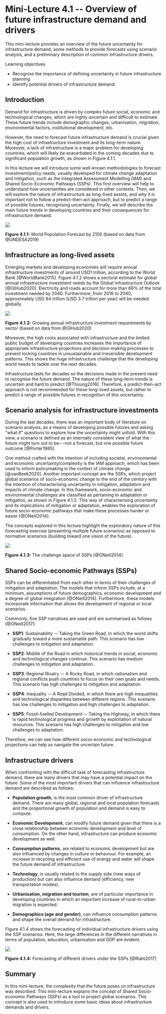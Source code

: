# Mini-Lecture 4.1 -- Overview of future infrastructure demand and drivers

This mini-lecture provides an overview of the future uncertainty for
infrastructure demand, some methods to provide forecasts using scenario
analysis, and a preliminary description of common infrastructure
drivers.

Learning objectives

- Recognise the importance of defining uncertainty in future
  infrastructure planning
- Identify potential drivers of infrastructure demand.

## Introduction

Demand for infrastructure is driven by complex future social, economic
and technological changes, which are highly uncertain and difficult to
estimate. These future trends include demographic changes, urbanisation,
migration, environmental factors, institutional development, etc.

However, the need to forecast future infrastructure demand is crucial
given the high cost of infrastructure investment and its long-term
nature. Moreover, a lack of infrastructure is a major problem for
developing countries, which will likely be exacerbated in the coming
decades due to significant population growth, as shown in Figure 4.1.1.

In this lecture we will introduce some well-known methodologies to
forecast investment/policy needs, usually developed for climate change
adaptation and mitigation, such as the Integrated Assessment Modelling
(IAM) and Shared Socio-Economic Pathways (SSPs). This first overview
will help to understand how uncertainties are considered in other
contexts. Then, we will explore the nature of infrastructure as
long-lived assets, and why it is important not to follow a
predict-then-act approach, but to predict a range of possible futures,
recognising uncertainty. Finally, we will describe the main future
trends in developing countries and their consequences for infrastructure
demand.

![](assets/Figure_4.1.1.jpg)

**Figure 4.1.1:** World Population Forecast by 2100 (based on data from
@UNDESA2019)

## Infrastructure as long-lived assets

Emerging markets and developing economies will require annual
infrastructure investments of around USD1 trillion, according to the
World Bank [@WorldBank2015]. Figure 4.1.2 shows a sectoral estimate
for global annual infrastructure investment needs by the Global
Infrastructure Outlook [@GIHub2020]. Electricity and roads account
for more than 66% of the total investment needed by 2040. Furthermore,
from 2016 to 2040, approximately USD 94 trillion (USD 3.7 trillion per
year) will be needed globally.

![](assets/Figure_4.1.2.jpg)

**Figure 4.1.2:** Growing annual infrastructure investment requirements
by sector (based on data from @GIHub2020)

Moreover, the high costs associated with infrastructure and the limited
public budget of developing countries increases the importance of
appropriate infrastructure projections and decision-making processes to
prevent locking countries in unsustainable and irreversible development
patterns. This shows the huge infrastructure challenge that the
developing world needs to tackle over the next decades.

Infrastructure lasts for decades so the decisions made in the present
need to recognise the future demand. The nature of these long-term
trends is uncertain and hard to predict [@Thoung2016]. Therefore, a
predict-then-act approach is not recommended for these long-lived
assets, but rather to predict a range of possible futures in recognition
of this uncertainty.

## Scenario analysis for infrastructure investments

During the last decades, there was an important body of literature on
scenario analysis, as a means of developing possible futures and asking
"what if" questions to explore how the uncertainty might unfold. With
this view, a scenario is defined as an internally consistent view of
what the future might turn out to be---not a forecast, but one possible
future outcome [@Porter1985].

One method crafted with the intention of including societal,
environmental and economic uncertainty/complexity is the IAM approach,
which has been used to inform policymaking in the context of climate
change [@vanBeek2020]. Another important concept are the SSPs, which
project global scenarios of socio-economic change to the end of the
century with the intention of characterising uncertainty in mitigation,
adaptation and impacts of climate change. In this framework,
socio-economic and environmental challenges are classified as pertaining
to adaptation or mitigation, as shown in Figure 4.1.2. This way of
characterising uncertainty and its implications of mitigation or
adaptation, enables the exploration of future socio-economic pathways
that make these processes harder or easier [@ONeill2014].

The concepts explored in this lecture highlight the exploratory nature
of this forecasting exercise (presenting multiple future scenarios) as
opposed to normative scenarios (building toward one vision of the
future).

![](assets/Figure_4.1.3.jpg)

**Figure 4.1.3:** The challenge space of SSPs [@ONeill2014]

## Shared Socio-economic Pathways (SSPs)

SSPs can be differentiated from each other in terms of their challenges
of mitigation and adaptation. The models that inform SSPs include, at a
minimum, assumptions of future demographics, economic development and a
degree of global integration [@ONeill2014]. Furthermore, these models
incorporate information that allows the development of regional or local
scenarios.

Commonly, five SSP narratives are used and are summarised as follows
[@ONeill2017]:

- **SSP1**: Sustainability -- Taking the Green Road, in which the
  world shifts gradually toward a more sustainable path. This scenario
  has low challenges to mitigation and adaptation.

- **SSP2**: Middle of the Road in which historical trends in social,
  economic and technological changes continue. This scenario has
  medium challenges to mitigation and adaptation.

- **SSP3**: Regional Rivalry -- A Rocky Road, in which nationalism and
  regional conflicts push countries to focus on their own goals and
  needs. This scenario has high challenges to mitigation and
  adaptation.

- **SSP4**: Inequality -- A Road Divided, in which there are high
  inequalities and technological disparities between different
  regions. This scenario has low challenges to mitigation and high
  challenges to adaptation.

- **SSP5**: Fossil-fuelled Development -- Taking the Highway, in which
  there is rapid technological progress and growth by exploitation of
  natural resources. This scenario has high challenges to mitigation
  and low challenges to adaptation.

Therefore, we can see how different socio-economic and technological
projections can help us navigate the uncertain future.

## Infrastructure drivers

When confronting with the difficult task of forecasting infrastructure
demand, there are many drivers that may have a potential impact on the
future. Some of the most important drivers that can influence
infrastructure demand are described as follows:

- **Population growth**, is the most common driver of infrastructure
  demand. There are many global, regional and local population
  forecasts and the proportional growth of population and demand is
  easy to compute.

- **Economic Development**, can modify future demand given that there
  is a close relationship between economic development and level of
  consumption. On the other hand, infrastructure can produce economic
  development as well.

- **Consumption patterns**, are related to economic development but
  are also influenced by changes in culture or behaviour. For example,
  an increase in recycling and efficient use of energy and water will
  shape the future demand of infrastructure.

- **Technology**, is usually related to the supply side (new ways of
  production) but can also influence demand (efficiency, new
  transportation modes).

- **Urbanisation, migration and tourism**, are of particular
  importance in developing countries in which an important increase of
  rural-to-urban migration is expected.

- **Demographics (age and gender)**, can influence consumption
  patterns and shape the overall demand for infrastructure.

Figure 4.1.4 shows the forecasting of individual infrastructure drivers
using the SSP scenarios. Here, the large differences in the different
narratives in terms of population, education, urbanisation and GDP are
evident.

![](assets/Figure_4.1.4.jpg)

**Figure 4.1.4:** Forecasting of different drivers under the SSPs
[@Riahi2017]

## Summary

In this mini-lecture, the complexity that the future poses on
infrastructure was described. This mini-lecture explains the concept of
Shared Socio-economic Pathways (SSPs) as a tool to project global
scenarios. This concept is also used to introduce some basic ideas about
infrastructure demands and drivers.
